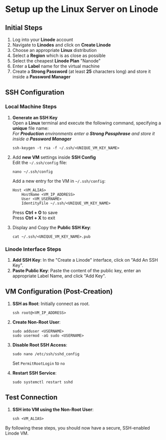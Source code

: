 # Setup up the Linux Server on Linode

## Initial Steps

1. Log into your **Linode** account
2. Navigate to **Linodes** and click on **Create Linode**
3. Choose an appropriate **Linux** distribution
4. Select a **Region** which is as close as possible
5. Select the cheapest **Linode Plan** "Nanode"
6. Enter a **Label** name for the virtual machine
7. Create a **Strong Password** (at least **25** characters long) and store it inside a **Password Manager**

## SSH Configuration

### Local Machine Steps

1. **Generate an SSH Key**\
   Open a **Linux** terminal and execute the following command, specifying a **unique** file name:\
   _For **Production** environments enter a **Strong Passphrase** and store it inside a **Password Manager**_
    ```
    ssh-keygen -t rsa -f ~/.ssh/<UNIQUE_VM_KEY_NAME>
    ```
    
3. Add **new VM** settings inside **SSH Config**\
    Edit the `~/.ssh/config` file:
    ```
    nano ~/.ssh/config
    ```
    Add a new entry for the VM in `~/.ssh/config`:   
    ```
    Host <VM_ALIAS>
        HostName <VM_IP_ADDRESS>
        User <VM_USERNAME>
        IdentityFile ~/.ssh/<UNIQUE_VM_KEY_NAME>
    ```
    Press **Ctrl + O** to save\
    Press **Ctrl + X** to exit

5. Display and Copy the **Public SSH Key**: 
    ```
    cat ~/.ssh/<UNIQUE_VM_KEY_NAME>.pub
    ```

### Linode Interface Steps

1. **Add SSH Key**: In the "Create a Linode" interface, click on "Add An SSH Key".
2. **Paste Public Key**: Paste the content of the public key, enter an appropriate Label Name, and click "Add Key".

## VM Configuration (Post-Creation)

1. **SSH as Root**: Initially connect as root.
    ```
    ssh root@<VM_IP_ADDRESS>
    ```
2. **Create Non-Root User**: 
    ```
    sudo adduser <USERNAME>
    sudo usermod -aG sudo <USERNAME>
    ```
3. **Disable Root SSH Access**: 
   ```
   sudo nano /etc/ssh/sshd_config
   ```
    Set `PermitRootLogin` to `no`

5. **Restart SSH Service**: 
    ```
    sudo systemctl restart sshd
    ```

## Test Connection

1. **SSH into VM using the Non-Root User**: 
    ```
    ssh <VM_ALIAS>
    ```

By following these steps, you should now have a secure, SSH-enabled Linode VM.
